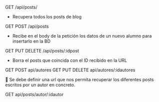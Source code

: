 GET /api/posts/

- Recupera todos los posts de blog

GET POST /api/posts

- Recibe en el body de la petición los datos de un nuevo alumno para insertarlo en la BD

GET PUT DELETE /api/posts/:idpost

- Borra el posts que coincida con el ID recibido en la URL

GET POST api/autores
GET PUT DELETE api/autores/:idautores

 Se debe definir una url que nos permita recuperar los diferentes posts escritos por un autor en concreto.

GET api/posts/autor/:idautor
